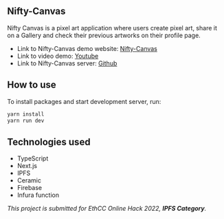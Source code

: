<!-- - Link to video demo: [Loom](https://www.loom.com/share/d79633973fd6461689004619d9056bc8) -->
<!-- - Link to Envfy server: [GitHub](https://github.com/kelvinpraises/envfy-server) -->
<!-- - Link to Envfy demo website: [Envfy Protocol](https://envfy.vercel.app/) -->
## Nifty-Canvas
Nifty Canvas is a pixel art application where users create pixel art, share it on a Gallery and check their previous artworks on their profile page.

- Link to Nifty-Canvas demo website: [Nifty-Canvas](https://nifty-canvas.vercel.app/)
- Link to video demo: [Youtube](https://youtu.be/1xe2FiUtC7A)
- Link to Nifty-Canvas server: [Github](https://github.com/ayocodes/nifty-canvas-server)


## How to use
To install packages and start development server, run:

```sh
yarn install
yarn run dev
```

## Technologies used
- TypeScript
- Next.js
- IPFS
- Ceramic
- Firebase
- Infura function


*This project is submitted for EthCC Online Hack 2022, **IPFS Category**.*
